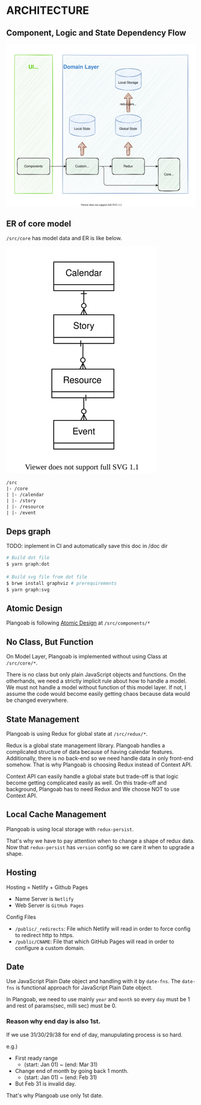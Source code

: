 # ARCHITECTURE

## Component, Logic and State Dependency Flow

<!--
  [How to Modify following svg file]
    1) open draw.io.
    2) import this svg file
    3) modify
    4) export as svg file
-->
<img src="./DATA_FLOW.svg" alt="DATA_FLOW" />

## ER of core model

`/src/core` has model data and ER is like below.

<img src="./ER_CORE.svg" alt="ER_CODE" />

```
/src
|- /core
| |- /calendar
| |- /story
| |- /resource
| |- /event
```

## Deps graph

TODO: inplement in CI and automatically save this doc in /doc dir

```zsh
# Build dot file
$ yarn graph:dot

# Build svg file from dot file
$ brwe install graphviz # prerequirements
$ yarn graph:svg
```

## Atomic Design

Plangoab is following [Atomic Design](https://bradfrost.com/blog/post/atomic-web-design/) at `/src/components/*`

## No Class, But Function

On Model Layer, Plangoab is implemented without using Class at `/src/core/*`.

There is no class but only plain JavaScript objects and functions.
On the otherhands, we need a strictly implicit rule about how to handle a model.
We must not handle a model without function of this model layer.
If not, I assume the code would become easily getting chaos because data would be changed everywhere.

## State Management

Plangoab is using Redux for global state at `/src/redux/*`.

Redux is a global state management library. Plangoab handles a complicated structure of data because of having calendar features. Additionally, there is no back-end so we need handle data in only front-end somehow. That is why Plangoab is choosing Redux instead of Context API.

Context API can easily handle a global state but trade-off is that logic become getting complicated easily as well. On this trade-off and background, Plangoab has to need Redux and We choose NOT to use Context API.

## Local Cache Management

Plangoab is using local storage with `redux-persist`.

That's why we have to pay attention when to change a shape of redux data.
Now that `redux-persist` has `version` config so we care it when to upgrade a shape.

## Hosting

Hosting = Netlify + Github Pages

- Name Server is `Netlify`
- Web Server is `GitHub Pages`

Config Files

- `/public/_redirects`: File which Netlify will read in order to force config to redirect http to https.
- `/public/CNAME`: File that which GitHub Pages will read in order to configure a custom domain.

## Date

Use JavaScript Plain Date object and handling with it by `date-fns`.
The `date-fns` is functional approach for JavaScript Plain Date object.

In Plangoab, we need to use mainly `year` and `month` so every `day` must be 1 and rest of params(sec, milli sec) must be 0.

### Reason why end day is also 1st.

If we use 31/30/29/38 for end of day, manupulating process is so hard.

e.g.)

- First ready range
  - (start: Jan 01) ~ (end: Mar 31)
- Change end of month by going back 1 month.
  - (start: Jan 01) ~ (end: Feb 31)
- But Feb 31 is invalid day.

That's why Plangoab use only 1st date.
